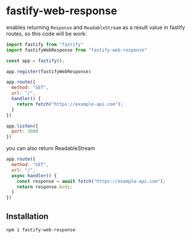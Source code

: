 # fastify-web-response

enables returning `Response` and `ReadableStream` as a result value in fastify routes, so this code will be work:

```js
import fastify from "fastify"
import fastifyWebResponse from "fastify-web-response"

const app = fastify();

app.register(fastifyWebResponse)

app.route({
  method: "GET",
  url: "/",
  handler() {
    return fetch("https://example-api.com");
  }
})

app.listen({
  port: 3000
})
```

you can also return ReadableStream

```js
app.route({
  method: "GET",
  url: "/",
  async handler() {
    const response = await fetch("https://example-api.com");
    return response.body;
  }
})
```


## Installation
```sh
npm i fastify-web-response
```